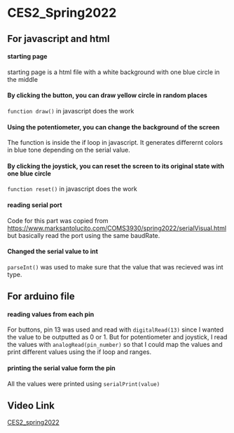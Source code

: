 # CES2_Spring2022

## For javascript and html

#### starting page
starting page is a html file with a white background with one blue circle in the middle

#### By clicking the button, you can draw yellow circle in random places
```function draw()``` in javascript does the work

#### Using the potentiometer, you can change the background of the screen
The function is inside the if loop in javascript. It generates differernt colors in blue tone depending on the serial value.

#### By clicking the joystick, you can reset the screen to its original state with one blue circle
```function reset()``` in javascript does the work

#### reading serial port
Code for this part was copied from https://www.marksantolucito.com/COMS3930/spring2022/serialVisual.html but basically read the port using the same baudRate.

#### Changed the serial value to int
```parseInt()``` was used to make sure that the value that was recieved was int type. 

## For arduino file
#### reading values from each pin
For buttons, pin 13 was used and read with ```digitalRead(13)``` since I wanted the value to be outputted as 0 or 1. But for potentiometer and joystick, I read the values with ```analogRead(pin_number)``` so that I could map the values and print different values using the if loop and ranges. 

#### printing the serial value form the pin
All the values were printed using ```serialPrint(value)```

## Video Link
[CES2_spring2022](https://youtu.be/1w6UqLwl59g)
